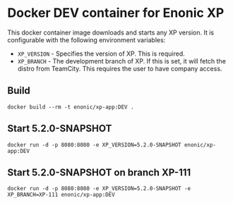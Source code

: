 # Docker DEV container for Enonic XP

This docker container image downloads and starts any XP version. It
is configurable with the following environment variables:

* `XP_VERSION` - Specifies the version of XP. This is required.
* `XP_BRANCH` - The development branch of XP. If this is set, it will fetch
the distro from TeamCity. This requires the user to have company access.

## Build

```
docker build --rm -t enonic/xp-app:DEV .
```

## Start 5.2.0-SNAPSHOT

```
docker run -d -p 8080:8080 -e XP_VERSION=5.2.0-SNAPSHOT enonic/xp-app:DEV
```

## Start 5.2.0-SNAPSHOT on branch XP-111

```
docker run -d -p 8080:8080 -e XP_VERSION=5.2.0-SNAPSHOT -e XP_BRANCH=XP-111 enonic/xp-app:DEV
```
